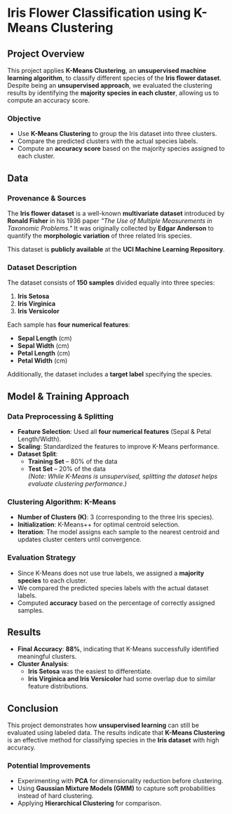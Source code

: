 # **Iris Flower Classification using K-Means Clustering**  

## **Project Overview**  
This project applies **K-Means Clustering**, an **unsupervised machine learning algorithm**, to classify different species of the **Iris flower dataset**. Despite being an **unsupervised approach**, we evaluated the clustering results by identifying the **majority species in each cluster**, allowing us to compute an accuracy score.  

### **Objective**  
- Use **K-Means Clustering** to group the Iris dataset into three clusters.  
- Compare the predicted clusters with the actual species labels.  
- Compute an **accuracy score** based on the majority species assigned to each cluster.  

## **Data**  

### **Provenance & Sources**  
The **Iris flower dataset** is a well-known **multivariate dataset** introduced by **Ronald Fisher** in his 1936 paper *"The Use of Multiple Measurements in Taxonomic Problems."* It was originally collected by **Edgar Anderson** to quantify the **morphologic variation** of three related Iris species.  

This dataset is **publicly available** at the **UCI Machine Learning Repository**.  

### **Dataset Description**  
The dataset consists of **150 samples** divided equally into three species:  
1. **Iris Setosa**  
2. **Iris Virginica**  
3. **Iris Versicolor**  

Each sample has **four numerical features**:  
- **Sepal Length** (cm)  
- **Sepal Width** (cm)  
- **Petal Length** (cm)  
- **Petal Width** (cm)  

Additionally, the dataset includes a **target label** specifying the species.  


## **Model & Training Approach**  
### **Data Preprocessing & Splitting**  
- **Feature Selection**: Used all **four numerical features** (Sepal & Petal Length/Width).  
- **Scaling**: Standardized the features to improve K-Means performance.  
- **Dataset Split**:  
  - **Training Set** – 80% of the data  
  - **Test Set** – 20% of the data  
  *(Note: While K-Means is unsupervised, splitting the dataset helps evaluate clustering performance.)*  

### **Clustering Algorithm: K-Means**  
- **Number of Clusters (K)**: 3 (corresponding to the three Iris species).  
- **Initialization**: K-Means++ for optimal centroid selection.  
- **Iteration**: The model assigns each sample to the nearest centroid and updates cluster centers until convergence.  

### **Evaluation Strategy**  
- Since K-Means does not use true labels, we assigned a **majority species** to each cluster.  
- We compared the predicted species labels with the actual dataset labels.  
- Computed **accuracy** based on the percentage of correctly assigned samples.  

## **Results**  
- **Final Accuracy**: **88%**, indicating that K-Means successfully identified meaningful clusters.  
- **Cluster Analysis**:  
  - **Iris Setosa** was the easiest to differentiate.  
  - **Iris Virginica and Iris Versicolor** had some overlap due to similar feature distributions.  

## **Conclusion**  
This project demonstrates how **unsupervised learning** can still be evaluated using labeled data. The results indicate that **K-Means Clustering** is an effective method for classifying species in the **Iris dataset** with high accuracy.  

### **Potential Improvements**  
- Experimenting with **PCA** for dimensionality reduction before clustering.  
- Using **Gaussian Mixture Models (GMM)** to capture soft probabilities instead of hard clustering.  
- Applying **Hierarchical Clustering** for comparison.  




